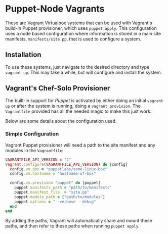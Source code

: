 # Puppet-Node Vagrants

These are Vagrant Virtualbox systems that can be used with Vagrant's build-in Puppet provisioner, which uses `puppet apply`.  This configuration uses a node based configuration where information is stored in a main site manifests, `manifests/site.pp`, that is used to configure a system.

## Installation

To use these systems, just navigate to the desired directory and type `vagrant up`.  This may take a while, but will configure and install the system.

## Vagrant's Chef-Solo Provisioner

The built-in support for *Puppet* is activated by either doing an initial `vagrant up` or after the system is running, doing a `vagrant provision`.  The `Vagrantfile` provided has all the needed magic to make this just work.

Below are some details about the configuration used.

### Simple Configuration

Vagrant Puppet provisioner will need a path to the site manifest and any modules in the  `Vagrantfile`:

```ruby
VAGRANTFILE_API_VERSION = "2"
Vagrant.configure(VAGRANTFILE_API_VERSION) do |config|
  config.vm.box = "puppetlabs/some-linux-box"
  config.vm.hostname = "hostname-of-box"

  config.vm.provision "puppet" do |puppet|
    puppet.manifests_path = "path/to/manifests"
    puppet.manifest_file  = "site.pp"
    puppet.module_path = ["path/to/modules"]
    puppet.options = "--verbose --debug"
  end
end
```

By adding the paths, Vagrant will automatically share and mount these paths, and then refer to these paths when running `puppet apply`.
